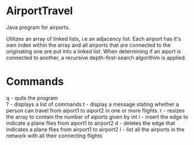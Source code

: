 # AirportTravel

Java program for airports.

  Utilizes an array of linked lists, i.e an adjacency list. Each airport has it's own index within the array and all airports that are connected to the originating one are put into a linked list. When determining if an aiport is connected to another, a recursive depth-first-search algorithim is applied.

# Commands

q - quits the program <br>
? - displays a list of commands
t <airport1> <airport2> - display a message stating whether a person can travel from aiport1 to aiport2 in one or more flights.
r <int> - resizes the array to contain the number of aiports given by int
i <aiport1> <airport2> - insert the edge to indicate a plane flies from aiport1 to airport2
d <airport1> <airport2> - deletes the edge that indicates a plane flies from airport1 to airport2
l - list all the airports in the network with all their connecting flights
